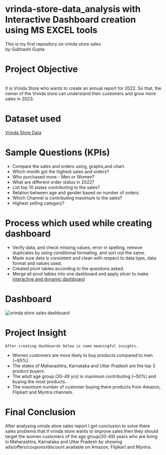 # vrinda-store-data_analysis with Interactive Dashboard creation using MS EXCEL tools
This is my first repository on vrinda store sales 
<br>
by-Subhashi Gupta
<br>

# Project Objective
<br>
It is Vrinda Store who wants to create an annual report for 2022. So that, the owner of the Vrinda store can understand their customers and grow more sales in 2023.

# Dataset used
 [Vrinda Store Data](https://github.com/subhashigupta01/Vrinda-Store-Data-Analysis/blob/acd8e3f1c77dec57661fa588b3990242eddd455c/vrinda%20sales%20report%20analysis.xlsx)


# Sample Questions (KPIs)

   * Compare the sales and orders using, graphs,and chart.
   * Which month got the highest sales and orders?
   * Who purchased more - Men or Women?
   * What are different order status in 2022?
   * List top 10 states contributing to the sales?
   * Relation between age and gender based on number of orders.
   * Which Channel is contributing maximum to the sales?
   * Highest selling category?

  # Process which used while creating dashboard
   * Verify data, and check missing values, error in spelling, remove duplicates by using              conditional formating, and sort out the same.
   * Made sure data is consistent and clean with respect to data type, data format and values used.
   * Created pivot tables according to the questions asked.
   * Merge all pivot tables into one dashboard and apply slicer to make [interactive and dynamic dashboard](https://github.com/subhashigupta01/Vrinda-Store-Data-Analysis/blob/acd8e3f1c77dec57661fa588b3990242eddd455c/vrinda%20store%20sales%20dashboard.png)

  # Dashboard
  ![vrinda store sales dashboard](https://github.com/subhashigupta01/Vrinda-Store-Data-Analysis/assets/156787187/fc5b1888-0fed-499d-98fb-afad3499ba52)

  # Project Insight 
    After creating dashboards below is some meaningful insights. 
  * Women customers are more likely to buy products compared to men (~65%).
  * The states of Maharashtra, Karnataka and Uttar Pradesh are the top 3 product buyers.
  * The adult age group (30-49 yrs) is maximum contributing (~50%) and buying the most products.
  * The maximum number of customer buying there products from Amazon, Flipkart and Myntra channels.

 # Final Conclusion
   After analysing vrinda store sales report I got conclusion to solve there sales problems that if vrinda store wants to improve sales then they should target the women customers of the age group(30-49) years who are living in Maharashtra, Karnataka and Uttar Pradesh by showing  
   ads/offers/coupons/discount available on Amazon, Flipkart and Myntra.



